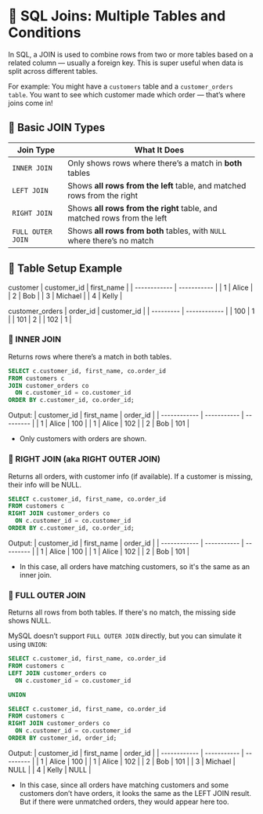 # 🔗 SQL Joins: Multiple Tables and Conditions

In SQL, a JOIN is used to combine rows from two or more tables based on a related column — usually a foreign key. This is super useful when data is split across different tables.

For example:
You might have a `customers` table and a `customer_orders table`.
You want to see which customer made which order — that’s where joins come in!

## 🧩 Basic JOIN Types
| Join Type         | What It Does                                                            |
| ----------------- | ----------------------------------------------------------------------- |
| `INNER JOIN`      | Only shows rows where there’s a match in **both** tables                |
| `LEFT JOIN`       | Shows **all rows from the left** table, and matched rows from the right |
| `RIGHT JOIN`      | Shows **all rows from the right** table, and matched rows from the left |
| `FULL OUTER JOIN` | Shows **all rows from both** tables, with `NULL` where there’s no match |

## 🧪 Table Setup Example
customer
| customer\_id | first\_name |
| ------------ | ----------- |
| 1            | Alice       |
| 2            | Bob         |
| 3            | Michael     |
| 4            | Kelly       |

customer_orders
| order\_id | customer\_id |
| --------- | ------------ |
| 100       | 1            |
| 101       | 2            |
| 102       | 1            |


### 🔹 INNER JOIN
Returns rows where there’s a match in both tables.
```sql
SELECT c.customer_id, first_name, co.order_id
FROM customers c
JOIN customer_orders co
  ON c.customer_id = co.customer_id
ORDER BY c.customer_id, co.order_id;
```

Output:
| customer\_id | first\_name | order\_id |
| ------------ | ----------- | --------- |
| 1            | Alice       | 100       |
| 1            | Alice       | 102       |
| 2            | Bob         | 101       |

- Only customers with orders are shown.

### 🔹 RIGHT JOIN (aka RIGHT OUTER JOIN)
Returns all orders, with customer info (if available).
If a customer is missing, their info will be NULL.
```sql
SELECT c.customer_id, first_name, co.order_id
FROM customers c
RIGHT JOIN customer_orders co
  ON c.customer_id = co.customer_id
ORDER BY c.customer_id, co.order_id;
```

Output:
| customer\_id | first\_name | order\_id |
| ------------ | ----------- | --------- |
| 1            | Alice       | 100       |
| 1            | Alice       | 102       |
| 2            | Bob         | 101       |
-  In this case, all orders have matching customers, so it's the same as an inner join.

### 🔹 FULL OUTER JOIN
Returns all rows from both tables.
If there's no match, the missing side shows NULL.

MySQL doesn’t support `FULL OUTER JOIN` directly, but you can simulate it using `UNION`:
```sql
SELECT c.customer_id, first_name, co.order_id
FROM customers c
LEFT JOIN customer_orders co
  ON c.customer_id = co.customer_id

UNION

SELECT c.customer_id, first_name, co.order_id
FROM customers c
RIGHT JOIN customer_orders co
  ON c.customer_id = co.customer_id
ORDER BY customer_id, order_id;
```

Output:
| customer\_id | first\_name | order\_id |
| ------------ | ----------- | --------- |
| 1            | Alice       | 100       |
| 1            | Alice       | 102       |
| 2            | Bob         | 101       |
| 3            | Michael     | NULL      |
| 4            | Kelly       | NULL      |
- In this case, since all orders have matching customers and some customers don’t have orders, it looks the same as the LEFT JOIN result. But if there were unmatched orders, they would appear here too.
